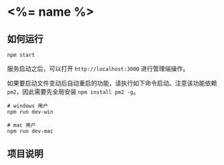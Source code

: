 # <%= name %>

## 如何运行

```
npm start
```

服务启动之后，可以打开 `http://localhost:3000` 进行管理端操作。

如果要启动文件变动后自动重启的功能，请执行如下命令启动。注意该功能依赖 `pm2`，因此需要先全局安装 `npm install pm2 -g`。

```
# windows 用户
npm run dev-win

# mac 用户
npm run dev-mac
```

## 项目说明

